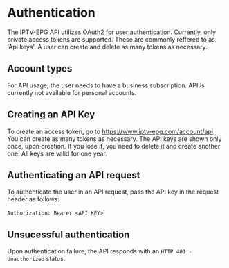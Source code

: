 # Authentication

The IPTV-EPG API utilizes OAuth2 for user authentication. Currently, only private access tokens are supported.
These are commonly reffered to as 'Api keys'. A user can create and delete as many tokens as necessary.

## Account types
For API usage, the user needs to have a business subscription. API is currently not available
for personal accounts.

## Creating an API Key
To create an access token, go to https://www.iptv-epg.com/account/api. You can create as many tokens as necessary.
The API keys are shown only once, upon creation. If you lose it, you need to delete it and create another one. 
All keys are valid for one year.

## Authenticating an API request
To authenticate the user in an API request, pass the API key in the request header as follows:

`Authorization: Bearer <API KEY>`˙

## Unsucessful authentication
Upon authentication failure, the API responds with an `HTTP 401 - Unauthorized` status.